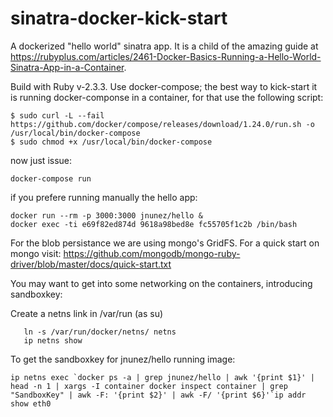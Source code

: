 # sinatra-docker-kick-start
A dockerized "hello world" sinatra app. It is a child of the amazing guide at https://rubyplus.com/articles/2461-Docker-Basics-Running-a-Hello-World-Sinatra-App-in-a-Container.

Build with Ruby v-2.3.3. Use docker-compose; the best way to kick-start it is running docker-componse in a container, for that use the following script:

```
$ sudo curl -L --fail https://github.com/docker/compose/releases/download/1.24.0/run.sh -o /usr/local/bin/docker-compose
$ sudo chmod +x /usr/local/bin/docker-compose

```

now just issue:

`docker-compose run`

if you prefere running manually the hello app:

```
docker run --rm -p 3000:3000 jnunez/hello &
docker exec -ti e69f82ed874d 9618a98bed8e fc55705f1c2b /bin/bash
```

For the blob persistance we are using mongo's GridFS. For a quick start on mongo visit: https://github.com/mongodb/mongo-ruby-driver/blob/master/docs/quick-start.txt 


You may want to get into some networking on the containers, introducing sandboxkey:

Create a netns link in /var/run (as su)
```
   ln -s /var/run/docker/netns/ netns
   ip netns show
```
To get the sandboxkey for jnunez/hello running image:
```
ip netns exec `docker ps -a | grep jnunez/hello | awk '{print $1}' | head -n 1 | xargs -I container docker inspect container | grep "SandboxKey" | awk -F: '{print $2}' | awk -F/ '{print $6}'`ip addr show eth0
```
